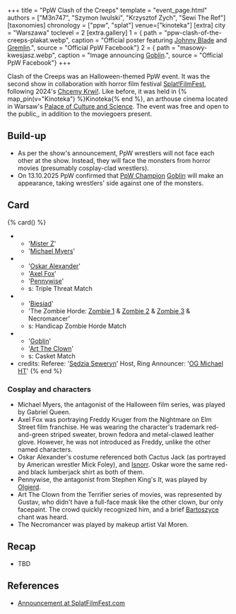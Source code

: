 +++
title = "PpW Clash of the Creeps"
template = "event_page.html"
authors = ["M3n747", "Szymon Iwulski", "Krzysztof Zych", "Sewi The Ref"]
[taxonomies]
chronology = ["ppw", "splat"]
venue=["kinoteka"]
[extra]
city = "Warszawa"
toclevel = 2
[extra.gallery]
1 = { path = "ppw-clash-of-the-creeps-plakat.webp", caption = "Official poster featuring [Johnny Blade](@/w/johnny-blade.md) and [Gremlin](@/w/goblin.md).", source = "Official PpW Facebook"}
2 = { path = "masowy-kwesjasz.webp", caption = "Image announcing [Goblin](@/w/goblin.md).", source = "Official PpW Facebook"}
+++

Clash of the Creeps was an Halloween-themed PpW event. It was the second show in collaboration with horror film festival [Splat!FilmFest](@/o/splat.md), following 2024's [Chcemy Krwi!](@/e/ppw/2024-10-30-ppw_splat-chcemy-krwi.md). Like before, it was held in {% map_pin(v="Kinoteka") %}Kinoteka{% end %}, an arthouse cinema located in Warsaw's [Palace of Culture and Science][pkin-wikipedia]. The event was free and open to the public,, in addition to the moviegoers present.

## Build-up

* As per the show's announcement, PpW wrestlers will not face each other at the show. Instead, they will face the monsters from horror movies (presumably cosplay-clad wrestlers).
* On 13.10.2025 PpW confirmed that [PpW Champion](@/c/ppw-championship.md) [Goblin](@/w/goblin.md) will make an appearance, taking wrestlers' side against one of the monsters.

## Card

{% card() %}
- - '[Mister Z](@/w/mister-z.md)'
  - '[Michael Myers](@/w/gabriel-queen.md)'
- - '[Oskar Alexander](@/w/oskar-alexander.md)'
  - '[Axel Fox](@/w/axel-fox.md)'
  - '[Pennywise](@/w/olgierd.md)'
  - s: Triple Threat Match
- - '[Biesiad](@/w/biesiad.md)'
  - 'The Zombie Horde: [Zombie 1](@/w/johnny-blade.md) & [Zombie 2](@/w/sedzia-kornel.md) & [Zombie 3](@/w/boro.md) & Necromancer'
  - s: Handicap Zombie Horde Match
- - '[Goblin](@/w/goblin.md)'
  - '[Art The Clown](@/w/gustav-gryffin.md)'
  - s: Casket Match
- credits:
   Referee: '[Sędzia Seweryn](@/w/sedzia-seweryn.md)'
   Host, Ring Announcer: '[OG Michael HT](@/w/michael-ht.md)'
{% end %}

### Cosplay and characters

- Michael Myers, the antagonist of the Halloween film series, was played by Gabriel Queen.
- Axel Fox was portraying Freddy Kruger from the Nightmare on Elm Street film franchise. He was wearing the character's trademark red-and-green striped sweater, brown fedora and metal-clawed leather glove. However, he was not introduced as Freddy, unlike the other named characters.
- Oskar Alexander's costume referenced both Cactus Jack (as portrayed by American wrestler Mick Foley), and [Isnorr](@/w/isnorr.md). Oskar wore the same red-and black lumberjack shirt as both of them.
- Pennywise, the antagonist from Stephen King's _It_, was played by [Olgierd](@/w/olgierd.md).
- Art The Clown from the Terrifier series of movies, was represented by Gustav, who didn't have a full-face mask like the other clown, bur only facepaint. The crowd quickly recognized him, and a brief [Bartoszyce](@/a/polish-wrestling-chants.md#wrestler-specific) chant was heard.
- The Necromancer was played by makeup artist Val Moren.

## Recap

* TBD

## References

* [Announcement at SplatFilmFest.com](https://splatfilmfest.com/wydarzenia_specjalne/wrestling-ppw-x-splatfilmfest-clash-of-the-creeps/)

[pkin-wikipedia]: https://en.wikipedia.org/wiki/Palace_of_Culture_and_Science
